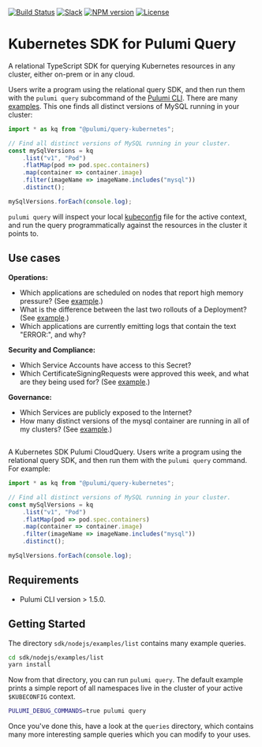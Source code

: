 [![Build Status](https://travis-ci.com/pulumi/pulumi-query-kubernetes.svg?token=eHg7Zp5zdDDJfTjY8ejq&branch=master)](https://travis-ci.com/pulumi/pulumi-query-kubernetes)
[![Slack](http://www.pulumi.com/images/docs/badges/slack.svg)](https://slack.pulumi.com)
[![NPM version](https://badge.fury.io/js/%40pulumi%2Fquery%2Fkubernetes.svg)](https://www.npmjs.com/package/@pulumi/query-kubernetes)
[![License](https://img.shields.io/github/license/pulumi/pulumi-query-kubernetes)](https://github.com/pulumi/pulumi-query-kubernetes/blob/master/LICENSE)

# Kubernetes SDK for Pulumi Query

A relational TypeScript SDK for querying Kubernetes resources in any cluster, either on-prem or in
any cloud.

Users write a program using the relational query SDK, and then run them with the `pulumi query`
subcommand of the [Pulumi CLI](https://www.pulumi.com/docs/reference/cli/). There are many
[examples][example]. This one finds all distinct versions of MySQL running in your cluster:

```typescript
import * as kq from "@pulumi/query-kubernetes";

// Find all distinct versions of MySQL running in your cluster.
const mySqlVersions = kq
    .list("v1", "Pod")
    .flatMap(pod => pod.spec.containers)
    .map(container => container.image)
    .filter(imageName => imageName.includes("mysql"))
    .distinct();

mySqlVersions.forEach(console.log);
```

`pulumi query` will inspect your local [kubeconfig] file for the active context, and run the query
programmatically against the resources in the cluster it points to.

## Use cases

**Operations:**
* Which applications are scheduled on nodes that report high memory pressure? (See
  [example][example].)
* What is the difference between the last two rollouts of a Deployment? (See [example][example].)
* Which applications are currently emitting logs that contain the text "ERROR:",
  and why?

**Security and Compliance:**
* Which Service Accounts have access to this Secret?
* Which CertificateSigningRequests were approved this week, and what are they
  being used for? (See [example][example].)

**Governance:**
* Which Services are publicly exposed to the Internet?
* How many distinct versions of the mysql container are running in all of my clusters? (See
  [example][example].)

##

A Kubernetes SDK Pulumi CloudQuery. Users write a program using the relational query SDK, and then
run them with the `pulumi query` command. For example:

```typescript
import * as kq from "@pulumi/query-kubernetes";

// Find all distinct versions of MySQL running in your cluster.
const mySqlVersions = kq
    .list("v1", "Pod")
    .flatMap(pod => pod.spec.containers)
    .map(container => container.image)
    .filter(imageName => imageName.includes("mysql"))
    .distinct();

mySqlVersions.forEach(console.log);
```

## Requirements

* Pulumi CLI version > 1.5.0.

## Getting Started

The directory `sdk/nodejs/examples/list` contains many example queries.

```sh
cd sdk/nodejs/examples/list
yarn install
```

Now from that directory, you can run `pulumi query`. The default example prints
a simple report of all namespaces live in the cluster of your active `$KUBECONFIG` context.

```sh
PULUMI_DEBUG_COMMANDS=true pulumi query
```

Once you've done this, have a look at the `queries` directory, which contains many more interesting
sample queries which you can modify to your uses.


[kubeconfig]: https://kubernetes.io/docs/concepts/configuration/organize-cluster-access-kubeconfig/
[examples]: https://github.com/pulumi/pulumi-query-kubernetes/tree/master/examples/list
[example]: https://github.com/pulumi/pulumi-query-kubernetes/blob/master/examples/list/index.ts
